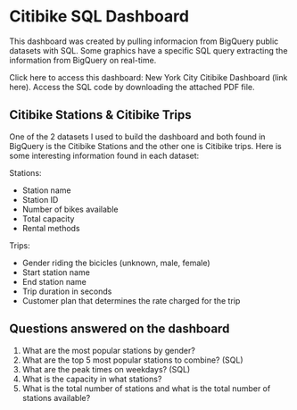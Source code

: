 # Citibike SQL Dashboard

This dashboard was created by pulling informacion from BigQuery public datasets with SQL. Some graphics have a specific SQL query extracting the information from BigQuery on real-time. 

Click here to access this dashboard: New York City Citibike Dashboard (link here). Access the SQL code by downloading the attached PDF file. 

## Citibike Stations & Citibike Trips

One of the 2 datasets I used to build the dashboard and both found in BigQuery is the Citibike Stations and the other one is Citibike trips. Here is some interesting information found in each dataset: 

Stations: 

* Station name 
* Station ID 
* Number of bikes available 
* Total capacity 
* Rental methods 

Trips: 

* Gender riding the bicicles (unknown, male, female)
* Start station name 
* End station name 
* Trip duration in seconds 
* Customer plan that determines the rate charged for the trip 


## Questions answered on the dashboard

1. What are the most popular stations by gender?
2. What are the top 5 most popular stations to combine? (SQL)
3. What are the peak times on weekdays? (SQL)
4. What is the capacity in what stations? 
5. What is the total number of stations and what is the total number of stations available?
